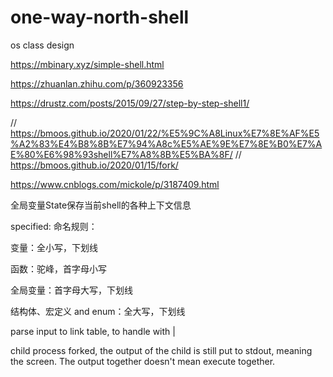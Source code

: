 # one-way-north-shell
 os class design



https://mbinary.xyz/simple-shell.html

https://zhuanlan.zhihu.com/p/360923356

https://drustz.com/posts/2015/09/27/step-by-step-shell1/


// https://bmoos.github.io/2020/01/22/%E5%9C%A8Linux%E7%8E%AF%E5%A2%83%E4%B8%8B%E7%94%A8c%E5%AE%9E%E7%8E%B0%E7%AE%80%E6%98%93shell%E7%A8%8B%E5%BA%8F/
// https://bmoos.github.io/2020/01/15/fork/

https://www.cnblogs.com/mickole/p/3187409.html

全局变量State保存当前shell的各种上下文信息


specified:
命名规则：

变量：全小写，下划线

函数：驼峰，首字母小写

全局变量：首字母大写，下划线

结构体、宏定义 and enum：全大写，下划线

parse input to link table, to handle with |

child process forked, the output of the child is still put to stdout, meaning the screen. The output together doesn't mean execute together.